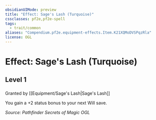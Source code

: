 ```yaml
---
obsidianUIMode: preview
title: "Effect: Sage's Lash (Turquoise)"
cssclasses: pf2e,pf2e-spell
tags:
  - trait/common
aliases: "Compendium.pf2e.equipment-effects.Item.K21XQMoDVSPqzRla"
license: OGL
---
```

# Effect: Sage's Lash (Turquoise)
## Level 1
### 






Granted by [[Equipment/Sage's Lash|Sage's Lash]]

You gain a +2 status bonus to your next Will save.

*Source: Pathfinder Secrets of Magic*
*OGL*